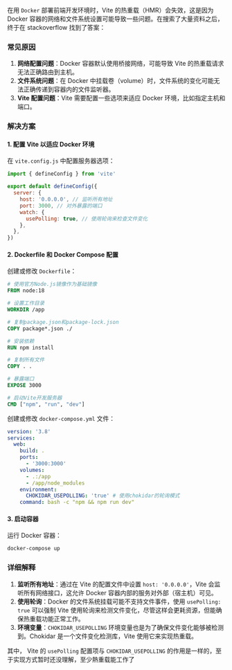 在用 `Docker` 部署前端开发环境时，Vite 的热重载（HMR）会失效，这是因为 Docker 容器的网络和文件系统设置可能导致一些问题。在搜索了大量资料之后，终于在 stackoverflow 找到了答案：

### 常见原因

1. **网络配置问题**：Docker 容器默认使用桥接网络，可能导致 Vite 的热重载请求无法正确路由到主机。
2. **文件系统问题**：在 Docker 中挂载卷（volume）时，文件系统的变化可能无法正确传递到容器内的文件监听器。
3. **Vite 配置问题**：Vite 需要配置一些选项来适应 Docker 环境，比如指定主机和端口。

### 解决方案

#### 1. 配置 Vite 以适应 Docker 环境

在 `vite.config.js` 中配置服务器选项：

```javascript
import { defineConfig } from 'vite'

export default defineConfig({
  server: {
    host: '0.0.0.0', // 监听所有地址
    port: 3000, // 对外暴露的端口
    watch: {
      usePolling: true, // 使用轮询来检查文件变化
    },
  },
})
```

#### 2. Dockerfile 和 Docker Compose 配置

创建或修改 `Dockerfile`：

```Dockerfile
# 使用官方Node.js镜像作为基础镜像
FROM node:18

# 设置工作目录
WORKDIR /app

# 复制package.json和package-lock.json
COPY package*.json ./

# 安装依赖
RUN npm install

# 复制所有文件
COPY . .

# 暴露端口
EXPOSE 3000

# 启动Vite开发服务器
CMD ["npm", "run", "dev"]
```

创建或修改 `docker-compose.yml` 文件：

```yaml
version: '3.8'
services:
  web:
    build: .
    ports:
      - '3000:3000'
    volumes:
      - .:/app
      - /app/node_modules
    environment:
      CHOKIDAR_USEPOLLING: 'true' # 使用chokidar的轮询模式
    command: bash -c "npm && npm run dev"  
```

#### 3. 启动容器

运行 Docker 容器：

```sh
docker-compose up
```

### 详细解释

1. **监听所有地址**：通过在 Vite 的配置文件中设置 `host: '0.0.0.0'`，Vite 会监听所有网络接口，这允许 Docker 容器内部的服务对外部（宿主机）可见。
2. **使用轮询**：Docker 的文件系统挂载可能不支持文件事件，使用 `usePolling: true` 可以强制 Vite 使用轮询来检测文件变化，尽管这样会更耗资源，但能确保热重载功能正常工作。
3. **环境变量**：`CHOKIDAR_USEPOLLING` 环境变量也是为了确保文件变化能够被检测到。Chokidar 是一个文件变化检测库，Vite 使用它来实现热重载。

其中， Vite 的 `usePolling` 配置项与 `CHOKIDAR_USEPOLLING` 的作用是一样的，至于实现方式暂时还没理解，至少熱重载能工作了
